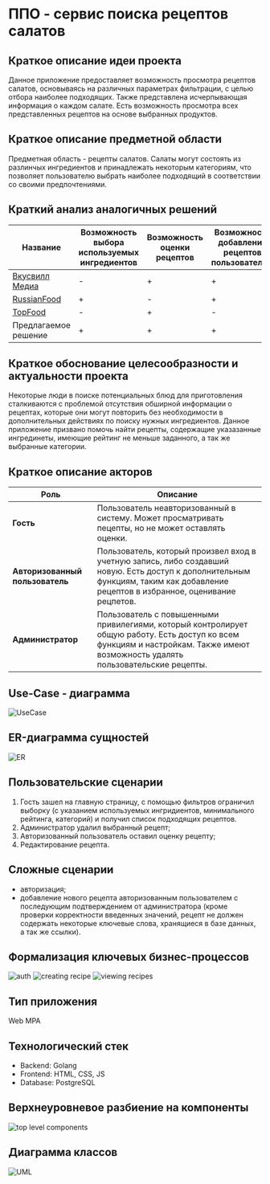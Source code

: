 # ППО - сервис поиска рецептов салатов

## Краткое описание идеи проекта
Данное приложение предоставляет возможность просмотра рецептов салатов, основываясь на различных параметрах фильтрации, с целью отбора наиболее подходящих. Также представлена исчерпывающая информация о каждом салате. Есть возможность просмотра всех представленных рецептов на основе выбранных продуктов.

<!-- список продуктых необходимых для приготовления, а также все необходимые шаги для получения желаемого результата. -->

## Краткое описание предметной области
Предметная область - рецепты салатов. Салаты могут состоять из разлинчых ингредиентов и принадлежать некоторым категориям, что позволяет пользователю выбрать наиболее подходящий в соответствии со своими предпочтениями.

## Краткий анализ аналогичных решений
| Название | Возможность выбора используемых ингредиентов | Возможность оценки рецептов | Возможность добавление рецептов пользователем | 
|-------------|---|---|---|
| [Вкусвилл Медиа](https://vkusvill.ru/media/recipes/salaty/)    | - | + | + |
| [RussianFood](https://www.russianfood.com/recipes/bytype/?fid=35)| + | - | + |
| [TopFood](https://topfood.club/reczeptyi/salatyi/) | - | + | - |
| Предлагаемое решение  | + | + | + |

## Краткое обоснование целесообразности и актуальности проекта
Некоторые люди в поиске потенциальных блюд для приготовления сталкиваются с проблемой отсутствия обширной информации о рецептах, которые они могут повторить без необходимости в дополнительных действиях по поиску нужных ингредиентов. Данное приложение призвано помочь найти рецепты, содержащие указазанные ингрединеты, имеющие рейтинг не меньше заданного, а так же выбранные категории.

## Краткое описание акторов
|Роль|Описание |
|--|--|
|**Гость**|Пользователь неавторизованный в систему. Может просматривать пецепты, но не может оставлять оценки.
|**Авторизованный пользователь**|Пользователь, который произвел вход в учетную запись, либо создавший новую. Есть доступ к дополнительным функциям, таким как добавление рецептов в избранное, оценивание рецпетов.|
|**Администратор**|Пользователь с повышенными привилегиями, который контролирует общую работу. Есть доступ ко всем функциям и настройкам. Также имеют возможность удалять пользовательские рецепты.|
   
## Use-Case - диаграмма
![UseCase](./imgs/UseCase.svg)

## ER-диаграмма сущностей
![ER](./imgs/ER.svg)

## Пользовательские сценарии
1. Гость зашел на главную страницу, с помощью фильтров ограничил выборку (с указанием используемых ингридиентов, минимального рейтинга, категорий) и получил список подходящих рецептов.
2. Администратор удалил выбранный рецепт;
3. Авторизованный пользователь оставил оценку рецепту;
4. Редактирование рецепта.


## Сложные сценарии
- авторизация;
- добавление нового рецепта авторизованным пользователем с последующим подтверждением от администратора (кроме проверки корректности введенных значений, рецепт не должен содержать некоторые ключевые слова, хранящиеся в базе данных, а так же ссылки).

## Формализация ключевых бизнес-процессов
![auth](./imgs/BPMN_login.svg)
![creating recipe](./imgs/BPMN_newRecipe.svg)
![viewing recipes](./imgs/BPMN_view.svg)

## Тип приложения
Web MPA

## Технологический стек
- Backend: Golang
- Frontend: HTML, CSS, JS
- Database: PostgreSQL
  
## Верхнеуровневое разбиение на компоненты
![top level components](./imgs/topLevel.svg)


## Диаграмма классов
![UML](./imgs/uml.svg)
